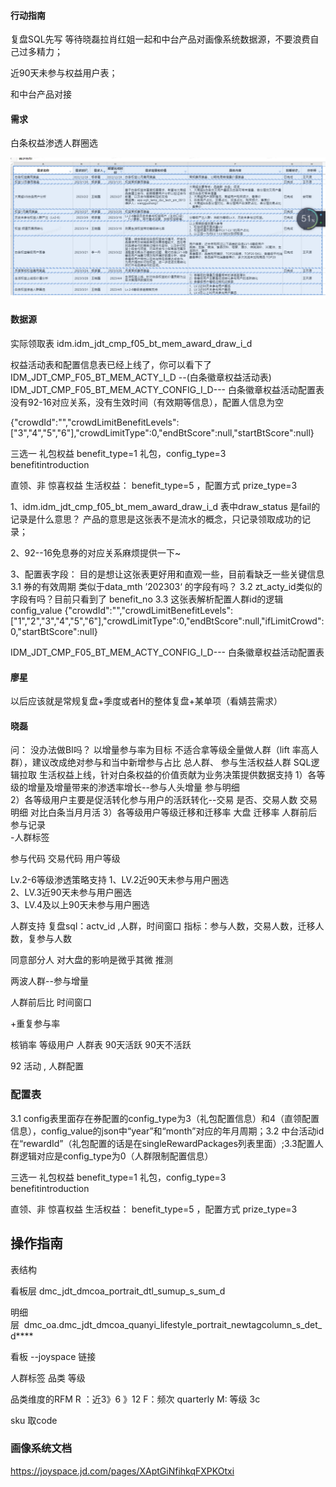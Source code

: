
#### 行动指南
复盘SQL先写
等待晓磊拉肖红姐一起和中台产品对画像系统数据源，不要浪费自己过多精力；

近90天未参与权益用户表；

和中台产品对接




#### 需求
白条权益渗透人群圈选

![image.png|500](https://raw.githubusercontent.com/LEAP1557/Images/main/LEAP/%E6%AC%8A%E7%9B%8A%E9%9C%80%E6%B1%82%E9%A1%9E%E5%9E%8B202304030958462.png)

#### 数据源
 
实际领取表
idm.idm_jdt_cmp_f05_bt_mem_award_draw_i_d


权益活动表和配置信息表已经上线了，你可以看下了
IDM_JDT_CMP_F05_BT_MEM_ACTY_I_D  --(白条徽章权益活动表)
IDM_JDT_CMP_F05_BT_MEM_ACTY_CONFIG_I_D--- 白条徽章权益活动配置表
没有92-16对应关系，没有生效时间（有效期等信息），配置人信息为空

{"crowdId":"","crowdLimitBenefitLevels":["3","4","5","6"],"crowdLimitType":0,"endBtScore":null,"startBtScore":null}



三选一   礼包权益
benefit_type=1  礼包，config_type=3    
benefitintroduction


直领、非  惊喜权益 
生活权益：
benefit_type=5  ，配置方式 prize_type=3    


1、idm.idm_jdt_cmp_f05_bt_mem_award_draw_i_d 表中draw_status 是fail的记录是什么意思？
产品的意思是这张表不是流水的概念，只记录领取成功的记录；

2、92--16免息券的对应关系麻烦提供一下~

3、配置表字段： 目的是想让这张表更好用和直观一些，目前看缺乏一些关键信息
3.1 券的有效周期 类似于data_mth ’202303‘ 的字段有吗？
3.2  zt_acty_id类似的字段有吗？目前只看到了 benefit_no
3.3 这张表解析配置人群id的逻辑  config_value  {"crowdId":"","crowdLimitBenefitLevels":["1","2","3","4","5","6"],"crowdLimitType":0,"endBtScore":null,"ifLimitCrowd":0,"startBtScore":null}

IDM_JDT_CMP_F05_BT_MEM_ACTY_CONFIG_I_D--- 白条徽章权益活动配置表



#### 廖星
以后应该就是常规复盘+季度或者H的整体复盘+某单项（看婧芸需求）


#### 晓磊

问： 没办法做BI吗？  以增量参与率为目标 不适合拿等级全量做人群（lift 率高人群），建议改成绝对参与和当中新增参与占比
总人群、 参与生活权益人群
SQL逻辑拉取
生活权益上线，针对白条权益的价值贡献为业务决策提供数据支持
1）各等级的增量及增量带来的渗透率增长--参与人头增量      参与明细   
2）各等级用户主要是促活转化参与用户的活跃转化--交易    是否、交易人数  交易明细     对比白条当月月活
3）各等级用户等级迁移和迁移率  大盘 迁移率
人群前后   参与记录  
-人群标签   

参与代码
交易代码
用户等级




Lv.2-6等级渗透策略支持
1、LV.2近90天未参与用户圈选  
2、LV.3近90天未参与用户圈选  
3、LV.4及以上90天未参与用户圈选

人群支持
复盘sql：actv_id ,人群，时间窗口
指标：参与人数，交易人数，迁移人数，复参与人数

同意部分人   对大盘的影响是微乎其微 推测

两波人群--参与增量

人群前后比 
时间窗口

+重复参与率


核销率
等级用户 
人群表
90天活跃  90天不活跃 

92 活动 
, 人群配置


### 配置表


3.1 config表里面存在券配置的config_type为3（礼包配置信息）和4（直领配置信息），config_value的json中“year”和“month”对应的年月周期；3.2 中台活动id在“rewardId”（礼包配置的话是在singleRewardPackages列表里面）;3.3配置人群逻辑对应是config_type为0（人群限制配置信息）



三选一   礼包权益
benefit_type=1  礼包，config_type=3    
benefitintroduction


直领、非  惊喜权益 
生活权益：
benefit_type=5  ，配置方式 prize_type=3    

## 操作指南
表结构


看板层  dmc_jdt_dmcoa_portrait_dtl_sumup_s_sum_d

明细层  dmc_oa.dmc_jdt_dmcoa_quanyi_lifestyle_portrait_newtagcolumn_s_det_d****

看板 --joyspace 链接

人群标签 品类 等级  




品类维度的RFM
R ：近3》6 》12
F：频次 quarterly 
M: 等级  3c



sku 取code 



### 画像系统文档
https://joyspace.jd.com/pages/XAptGiNfihkqFXPKOtxi
